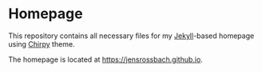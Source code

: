 # Homepage

This repository contains all necessary files for my [Jekyll](https://jekyllrb.com)-based homepage using [Chirpy](https://chirpy.cotes.page) theme.

The homepage is located at https://jensrossbach.github.io.